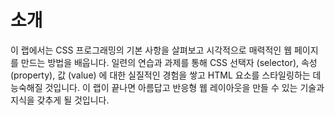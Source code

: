 # 소개

이 랩에서는 CSS 프로그래밍의 기본 사항을 살펴보고 시각적으로 매력적인 웹 페이지를 만드는 방법을 배웁니다. 일련의 연습과 과제를 통해 CSS 선택자 (selector), 속성 (property), 값 (value) 에 대한 실질적인 경험을 쌓고 HTML 요소를 스타일링하는 데 능숙해질 것입니다. 이 랩이 끝나면 아름답고 반응형 웹 레이아웃을 만들 수 있는 기술과 지식을 갖추게 될 것입니다.
